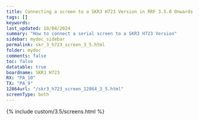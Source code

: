```yaml
---
title: Connecting a screen to a SKR3 H723 Version in RRF 3.5.0 Onwards
tags: []
keywords: 
last_updated: 10/04/2024
summary: "How to connect a serial screen to a SKR3 H723 Version"
sidebar: mydoc_sidebar
permalink: skr_3_h723_screen_3_5.html
folder: mydoc
comments: false
toc: false
datatable: true
boardname: SKR3 H723
RX: "PA_10"
TX: "PA_9"
12864url: "/skr3_h723_screen_12864_3_5.html"
screenType: both
---
```


{% include custom/3.5/screens.html %}
